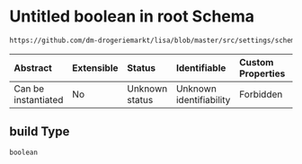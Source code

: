 # Untitled boolean in root Schema

```txt
https://github.com/dm-drogeriemarkt/lisa/blob/master/src/settings/schema.json#/properties/default_configs/properties/build
```



| Abstract            | Extensible | Status         | Identifiable            | Custom Properties | Additional Properties | Access Restrictions | Defined In                                                                               |
| :------------------ | :--------- | :------------- | :---------------------- | :---------------- | :-------------------- | :------------------ | :--------------------------------------------------------------------------------------- |
| Can be instantiated | No         | Unknown status | Unknown identifiability | Forbidden         | Allowed               | none                | [settings.schema.json\*](../../src/settings/settings.schema.json "open original schema") |

## build Type

`boolean`
